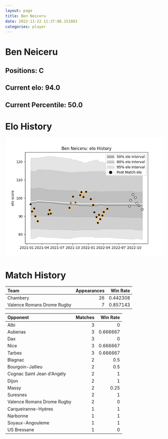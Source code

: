 ```yaml
---  
layout: page  
title: Ben Neiceru  
date: 2022-11-22 11:37:08.151983  
categories: player  
---
```

# Ben Neiceru

## Positions: C

## Current elo: 94.0

## Current Percentile: 50.0

# Elo History


![elo history](history_BenNeiceru.png)
# Match History


| Team                       |   Appearances |   Win Rate |
|:---------------------------|--------------:|-----------:|
| Chambery                   |            26 |   0.442308 |
| Valence Romans Drome Rugby |             7 |   0.857143 |

| Opponent                   |   Matches |   Win Rate |
|:---------------------------|----------:|-----------:|
| Albi                       |         3 |   0        |
| Aubenas                    |         3 |   0.666667 |
| Dax                        |         3 |   0        |
| Nice                       |         3 |   0.666667 |
| Tarbes                     |         3 |   0.666667 |
| Blagnac                    |         2 |   0.5      |
| Bourgoin-Jallieu           |         2 |   0.5      |
| Cognac Saint Jean d'Angély |         2 |   1        |
| Dijon                      |         2 |   1        |
| Massy                      |         2 |   0.25     |
| Suresnes                   |         2 |   1        |
| Valence Romans Drome Rugby |         2 |   0        |
| Carqueiranne-Hyères        |         1 |   1        |
| Narbonne                   |         1 |   1        |
| Soyaux-Angouleme           |         1 |   1        |
| US Bressane                |         1 |   0        |